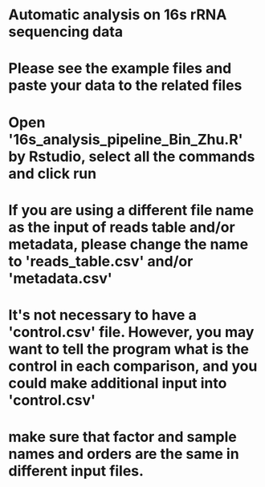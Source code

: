 # Automatic analysis on 16s rRNA sequencing data
# Please see the example files and paste your data to the related files
# Open '16s_analysis_pipeline_Bin_Zhu.R' by Rstudio, select all the commands and click run
# If you are using a different file name as the input of reads table and/or metadata, please change the name to 'reads_table.csv' and/or 'metadata.csv'
# It's not necessary to have a 'control.csv' file. However, you may want to tell the program what is the control in each comparison, and you could make additional input into 'control.csv'
# make sure that factor and sample names and orders are the same in different input files.
